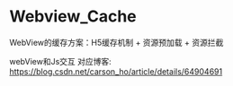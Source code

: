 # Webview_Cache
WebView的缓存方案：H5缓存机制 + 资源预加载 + 资源拦截

webView和Js交互
对应博客:
https://blog.csdn.net/carson_ho/article/details/64904691
